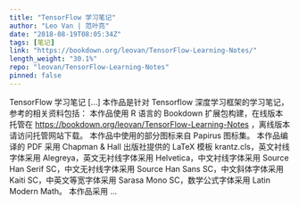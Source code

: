 ```yaml
---
title: "TensorFlow 学习笔记"
author: "Leo Van | 范叶亮"
date: "2018-08-19T08:05:34Z"
tags: [笔记]
link: "https://bookdown.org/leovan/TensorFlow-Learning-Notes/"
length_weight: "30.1%"
repo: "leovan/TensorFlow-Learning-Notes"
pinned: false
---
```


TensorFlow 学习笔记 [...] 本作品是针对 Tensorflow 深度学习框架的学习笔记，参考的相关资料包括： 本作品使用 R 语言的 Bookdown 扩展包构建，在线版本托管在 https://bookdown.org/leovan/TensorFlow-Learning-Notes ，离线版本请访问托管网站下载。 本作品中使用的部分图标来自 Papirus 图标集。 本作品编译的 PDF 采用 Chapman & Hall 出版社提供的 LaTeX 模板 krantz.cls，英文衬线字体采用 Alegreya，英文无衬线字体采用 Helvetica，中文衬线字体采用 Source Han Serif SC，中文无衬线字体采用 Source Han Sans SC，中文斜体字体采用 Kaiti SC，中英文等宽字体采用 Sarasa Mono SC，数学公式字体采用 Latin Modern Math。 本作品采用  ...
